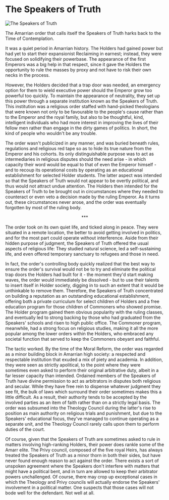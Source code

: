 # The Speakers of Truth

![The Speakers of Truth](images/SpeakersOfTruth.jpg)

The Amarrian order that calls itself the  Speakers of Truth harks back to the Time of Contemplation.

It was a quiet period in Amarrian history.  The Holders had gained power but had yet to start their expansionist Reclaiming  in earnest; instead, they were focused on solidifying their powerbase. The  appearance of the first Emperors was a big help in that respect, since it gave  the Holders the opportunity to rule the masses by proxy and not have to risk  their own necks in the process.

However, the Holders decided that a trap  door was needed, an emergency option for them to wield executive power should  the Emperor grow too powerful too quickly. To maintain the appearance of  neutrality, they set up this power through a separate institution known as the  Speakers of Truth. This institution was a religious order staffed with hand-picked  theologians that were known not only to be favourable to the people's cause  rather than to the Emperor and the royal family, but also to be thoughtful, kind,  intelligent individuals who had more interest in improving the lives of their fellow  men rather than engage in the dirty games of politics. In short, the kind of  people who wouldn't be any trouble.

The order wasn't publicized in any manner,  and was buried beneath rules, regulations and religious red tape so as to hide  its true nature from the Emperor and his cohorts. Its only distinguishable purpose  was to act as intermediaries in religious disputes should the need arise - in  which capacity their word would be equal to that of even the Emperor himself - and  to recoup its operational costs by operating as an educational establishment  for selected Holder students. The latter aspect was intended so that the  Speakers of Truth would not appear to be overtly political, and thus would not  attract undue attention. The Holders then intended for the Speakers of Truth to  be brought out in circumstances where they needed to counteract or even veto a  decision made by the ruling Emperor. As it turns out, these circumstances never  arose, and the order was eventually forgotten by most of the ruling body.

<p align="center">***</p>
The order took on its own quiet life, and ticked  along in peace. They were situated in a remote location, the better to avoid  getting involved in politics, and for the most part could operate without  interference. Aside from their hidden purpose of judgment, the Speakers of  Truth offered the usual aspects of religious life: They studied natural  science, led a self-sustaining life, and even offered temporary sanctuary to refugees  and those in need.

In fact, the order's controlling body  quickly realized that the best way to ensure the order's survival would not be  to try and eliminate the political trap doors the Holders had built for it -  the moment they'd start making waves, the order would immediately be dissolved  - but to use their talents to insert itself in Holder society, digging in to  such an extent that it would be unthinkable to remove them. Therefore, the  Speakers of Truth concentrated on building a reputation as an outstanding  educational establishment, offering both a private curriculum for select  children of Holders and a free education program for those children of  Commoners who showed promise. The Holder program gained them obvious popularity  with the ruling classes, and eventually led to strong backing by those who had  graduated from the Speakers' schools and risen to high public office. The  Commoner program, meanwhile, had a strong focus on religious studies, making it  all the more popular among the lower orders within the Holders, who embraced  any societal function that served to keep the Commoners obeyant and faithful.

The tactic worked. By the time of the Moral  Reform, the order was regarded as a minor building block in Amarrian high  society: a respected and respectable institution that exuded a mix of piety and  academia. In addition, they were seen as strictly apolitical, to the point  where they were sometimes even asked to perform their original arbitrative duty,  albeit in a far lesser capacity than intended. Ordained members of the Speakers  of Truth have divine permission to act as arbitrators in disputes both  religious and secular. While they have free rein to dispense whatever judgment  they see fit, the bulk of laws which surround their order sometimes makes this a  little difficult. As a result, their authority tends to be accepted by the  involved parties as an item of faith rather than on a strictly legal basis. The  order was subsumed into the Theology Council during the latter's rise to  position as main authority on religious trials and punishment, but due to the  Speakers' educational focus, they've managed to continue operating as a  separate unit, and the Theology Council rarely calls upon them to perform  duties of the court.

Of course, given that the Speakers of Truth  are sometimes asked to rule in matters involving high-ranking Holders, their  power does rankle some of the Amarr elite. The Privy council, composed of the  five royal Heirs, has always treated the Speakers of Truth as a minor thorn in both  their sides, but have never found enough reason to act against the order. There  exists a sort of unspoken agreement where the Speakers don't interfere with matters  that might have a political bent, and in turn are allowed to keep their  arbitrator powers unchallenged. Of course, there may crop up exceptional cases  in which the Theology and Privy councils will actually endorse the Speakers'  involvement in a political matter. One suspects that those cases will not bode  well for the defendant. Not well at all.




                            
                        

